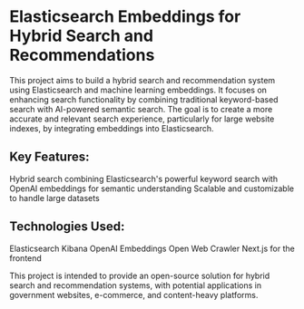 # Elasticsearch Embeddings for Hybrid Search and Recommendations

This project aims to build a hybrid search and recommendation system using Elasticsearch and machine learning embeddings. It focuses on enhancing search functionality by combining traditional keyword-based search with AI-powered semantic search. The goal is to create a more accurate and relevant search experience, particularly for large website indexes, by integrating embeddings into Elasticsearch.

## Key Features:
Hybrid search combining Elasticsearch's powerful keyword search with OpenAI embeddings for semantic understanding
Scalable and customizable to handle large datasets

## Technologies Used:
Elasticsearch
Kibana
OpenAI Embeddings
Open Web Crawler
Next.js for the frontend

This project is intended to provide an open-source solution for hybrid search and recommendation systems, with potential applications in government websites, e-commerce, and content-heavy platforms.
